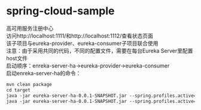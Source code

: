 # spring-cloud-sample

高可用服务注册中心<br/>
访问http://localhost:1111/和http://localhost:1112/查看状态页面<br/>
该子项目与eureka-provider、eureka-consumer子项目联合使用<br/>
注意：由于采用共同的代码，不同的配置文件，需要在每台Eureka Server里配置host文件<br/>
启动顺序：enreka-server-ha->eureka-provider->eureka-consumer<br/>
启动enreka-server-ha的命令：
```xml
mvn clean package
cd target
java -jar eureka-server-ha-0.0.1-SNAPSHOT.jar --spring.profiles.active=peer1  
java -jar eureka-server-ha-0.0.1-SNAPSHOT.jar --spring.profiles.active=peer2  
```